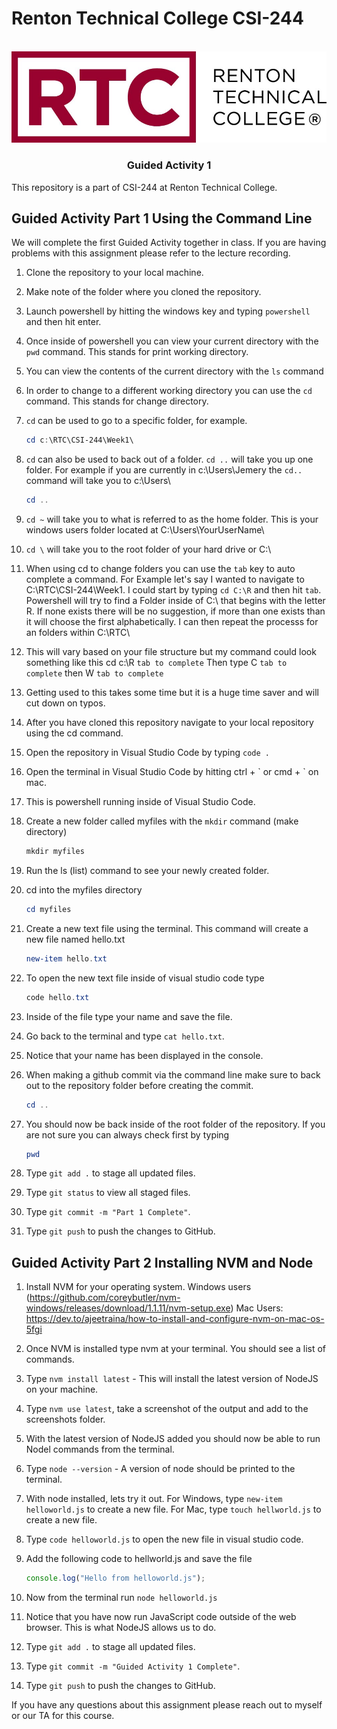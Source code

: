 # Renton Technical College CSI-244
<br />    

<div align="center">  
    <img src="logo.jpg" alt="Logo">
    <h3 align="center">Guided Activity 1</h3>
</div>

This repository is a part of CSI-244 at Renton Technical College.

## Guided Activity Part 1 Using the Command Line
We will complete the first Guided Activity together in class. If you are having problems with this assignment please refer to the lecture recording.

1. Clone the repository to your local machine.
2. Make note of the folder where you cloned the repository.
3. Launch powershell by hitting the windows key and typing `powershell` and then hit enter.
4. Once inside of powershell you can view your current directory with the `pwd` command. This stands for print working directory.
5. You can view the contents of the current directory with the `ls` command
6. In order to change to a different working directory you can use the `cd` command. This stands for change directory.
7. `cd` can be used to go to a specific folder, for example.

    ```powershell
    cd c:\RTC\CSI-244\Week1\
    ```
8. `cd` can also be used to back out of a folder. `cd ..` will take you up one folder. For example if you are currently in c:\Users\Jemery the `cd..` command will take you to c:\Users\

    ```powershell
    cd ..
    ```

9. `cd ~` will take you to what is referred to as the home folder. This is your windows users folder located at C:\Users\YourUserName\
10. `cd \` will take you to the root folder of your hard drive or C:\
11. When using cd to change folders you can use the `tab` key to auto complete a command. For Example let's say I wanted to navigate to C:\RTC\CSI-244\Week1\. I could start by typing `cd C:\R` and then hit `tab`. Powershell will try to find a Folder inside of C:\ that begins with the letter R. If none exists there will be no suggestion, if more than one exists than it will choose the first alphabetically. I can then repeat the processs for an folders within C:\RTC\
12. This will vary based on your file structure but my command could look something like this cd c:\R `tab to complete` Then type C `tab to complete` then W `tab to complete`
13. Getting used to this takes some time but it is a huge time saver and will cut down on typos.
14. After you have cloned this repository navigate to your local repository using the cd command.
15. Open the repository in Visual Studio Code by typing `code .`
16. Open the terminal in Visual Studio Code by hitting ctrl + \` or cmd + \` on mac.
17. This is powershell running inside of Visual Studio Code.
18. Create a new folder called myfiles with the `mkdir` command (make directory)

    ```powershell
    mkdir myfiles
    ```
19. Run the ls (list) command to see your newly created folder.
20. cd into the myfiles directory

    ```powershell
    cd myfiles
    ```
21. Create a new text file using the terminal. This command will create a new file named hello.txt

    ```powershell
    new-item hello.txt
    ```
22. To open the new text file inside of visual studio code type

    ```powershell
    code hello.txt
    ```

23. Inside of the file type your name and save the file.
24. Go back to the terminal and type `cat hello.txt`.
25. Notice that your name has been displayed in the console.
26. When making a github commit via the command line make sure to back out to the repository folder before creating the commit.

    ```powershell
    cd ..
    ```
27. You should now be back inside of the root folder of the repository. If you are not sure you can always check first by typing

    ```powershell
    pwd
    ```
28. Type `git add .` to stage all updated files.
29. Type `git status` to view all staged files.
30. Type `git commit -m "Part 1 Complete"`.
31. Type `git push` to push the changes to GitHub.

## Guided Activity Part 2 Installing NVM and Node

1. Install NVM for your operating system. Windows users (https://github.com/coreybutler/nvm-windows/releases/download/1.1.11/nvm-setup.exe) Mac Users: https://dev.to/ajeetraina/how-to-install-and-configure-nvm-on-mac-os-5fgi
2. Once NVM is installed type nvm at your terminal. You should see a list of commands.
3. Type `nvm install latest` - This will install the latest version of NodeJS on your machine.
4. Type `nvm use latest`, take a screenshot of the output and add to the screenshots folder. 
5. With the latest version of NodeJS added you should now be able to run Nodel commands from the terminal.
6. Type `node --version` - A version of node should be printed to the terminal.

7. With node installed, lets try it out. For Windows, type `new-item helloworld.js` to create a new file.  For Mac, type `touch hellworld.js` to create a new file.
8. Type `code helloworld.js` to open the new file in visual studio code.
9. Add the following code to hellworld.js and save the file

    ```javascript
    console.log("Hello from helloworld.js");
    ```

11. Now from the terminal run `node helloworld.js`
12. Notice that you have now run JavaScript code outside of the web browser. This is what NodeJS allows us to do.

13. Type `git add .` to stage all updated files. 
14. Type `git commit -m "Guided Activity 1 Complete"`.
15. Type `git push` to push the changes to GitHub.

If you have any questions about this assignment please reach out to myself or our TA for this course.
